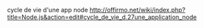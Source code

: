 cycle de vie d'une app node http://offirmo.net/wiki/index.php?title=Node.js&action=edit#cycle_de_vie_d.27une_application_node
